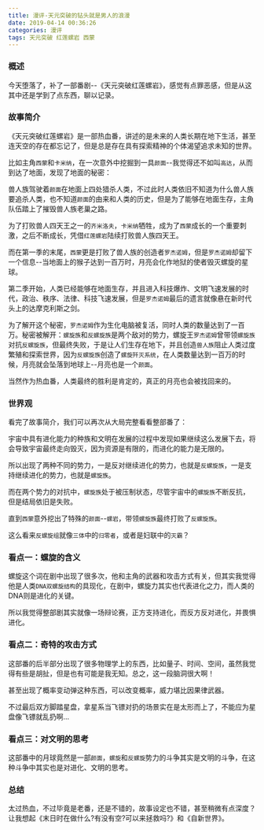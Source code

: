 ```yaml
---
title: 漫评-天元突破的钻头就是男人的浪漫
date: 2019-04-14 00:36:26
categories: 漫评
tags: 天元突破 红莲螺岩 西蒙
---
```

### 概述
今天堕落了，补了一部番剧--《天元突破红莲螺岩》，感觉有点罪恶感，但是从这其中还是学到了点东西，聊以记录。

### 故事简介
《天元突破红莲螺岩》是一部热血番，讲述的是未来的人类长期在地下生活，甚至连天空的存在都忘记了，但是总是存在具有探索精神的个体渴望追求未知的世界。

比如主角`西蒙`和`卡米纳`，在一次意外中挖掘到一具`颜面`--我觉得还不如叫`高达`，从而到达了地面，发现了地面的秘密：

兽人族驾驶着`颜面`在地面上四处猎杀人类，不过此时人类依旧不知道为什么兽人族要追杀人类，也不知道`颜面`的由来和人类的历史，但是为了能够在地面生存，主角队伍踏上了摧毁兽人族老巢之路。

为了打败兽人四天王之一的`齐米洛夫`，`卡米纳`牺牲，成为了`西蒙`成长的一个重要刺激，之后不断成长，凭借`红莲螺岩`陆续打败兽人族四天王。

而在第一季的末尾，`西蒙`更是打败了兽人族的创造者`罗杰诺姆`，但是`罗杰诺姆`却留下一个信息--当地面上的猴子达到一百万时，月亮会化作地狱的使者毁灭螺旋的星球。

第二季开始，人类已经能够在地面生存，并且进入科技爆炸、文明飞速发展的时代，政治、秩序、法律、科技飞速发展，但是`罗杰诺姆`最后的遗言就像悬在新时代头上的达摩克利斯之剑。

为了解开这个秘密，`罗杰诺姆`作为生化电脑被复活，同时人类的数量达到了一百万。秘密被解开：`螺旋族`和`反螺旋族`是两个敌对的势力，螺旋王`罗杰诺姆`曾带领`螺旋族`对抗`反螺旋族`，但最终失败，于是让人们生存在地下，并且创造`兽人族`阻止人类过度繁殖和探索世界，因为`反螺旋族`创造了`螺旋歼灭系统`，在人类数量达到一百万的时候，月亮就会坠落到地球上--月亮也是一个`颜面`。

当然作为热血番，人类最终的胜利是肯定的，真正的月亮也会被找回来的。

### 世界观
看完了故事简介，我们可以再次从大局完整看看整部番了：

宇宙中具有进化能力的种族和文明在发展的过程中发现如果继续这么发展下去，将会导致宇宙最终走向毁灭，因为资源是有限的，而进化的能力是无限的。

所以出现了两种不同的势力，一是反对继续进化的势力，也就是`反螺旋族`，一是支持继续进化的势力，也就是`螺旋族`。

而在两个势力的对抗中，`螺旋族`处于被压制状态，尽管宇宙中的`螺旋族`不断反抗，但是结局依旧是失败。

直到`西蒙`意外挖出了特殊的`颜面`--`螺岩`，带领`螺旋族`最终打败了`反螺旋族`。

这么看来`反螺旋组`就像`三体`中的`归零者`，或者是妇联中的`灭霸`？

### 看点一：螺旋的含义
螺旋这个词在剧中出现了很多次，他和主角的武器和攻击方式有关，但其实我觉得他是人类`DNA双螺旋结构`的具现化，在剧中，螺旋力其实也代表进化之力，而人类的DNA则是进化的关键。

所以我觉得整部剧其实就像一场辩论赛，正方支持进化，而反方反对进化，并畏惧进化。

### 看点二：奇特的攻击方式
这部番的后半部分出现了很多物理学上的东西，比如量子、时间、空间，虽然我觉得有些是胡扯，但是也有可能是我无知。总之，这一段脑洞很大啊！

甚至出现了概率变动弹这种东西，可以改变概率，威力堪比因果律武器。

不过最后双方脚踏星盘，拿星系当飞镖对扔的场景实在是太形而上了，不能应为星盘像飞镖就乱扔啊...

### 看点三：对文明的思考
这部番中的月球竟然是一部`颜面`，`螺旋`和`反螺旋`势力的斗争其实是文明的斗争，在这种斗争中其实也是对进化、文明的思考。

### 总结
太过热血，不过毕竟是老番，还是不错的，故事设定也不错，甚至稍微有点深度？让我想起《末日时在做什么?有没有空?可以来拯救吗?》和《自新世界》。



